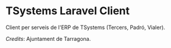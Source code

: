# TSystems Laravel Client
Client per serveis de l'ERP de TSystems (Tercers, Padró, Vialer).

*Credits*: Ajuntament de Tarragona.

